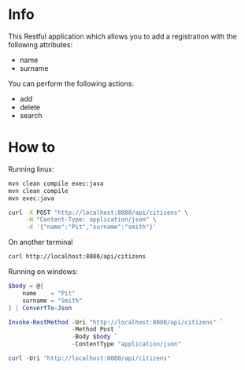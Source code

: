 # Info

This Restful application which allows you to add a registration with the following attributes:

- name
- surname

You can perform the following actions:
- add
- delete
- search

# How to

Running linux:

```bash
mvn clean compile exec:java
mvn clean compile
mvn exec:java

curl -X POST "http://localhost:8080/api/citizens" \
     -H "Content-Type: application/json" \
     -d '{"name":"Pit","surname":"smith"}'
```
On another terminal
```bash
curl http://localhost:8080/api/citizens
```

Running on windows:

```powershell
$body = @{
    name    = "Pit"
    surname = "Smith"
} | ConvertTo-Json

Invoke-RestMethod -Uri "http://localhost:8080/api/citizens" `
                  -Method Post `
                  -Body $body `
                  -ContentType "application/json"

curl -Uri "http://localhost:8080/api/citizens"
```